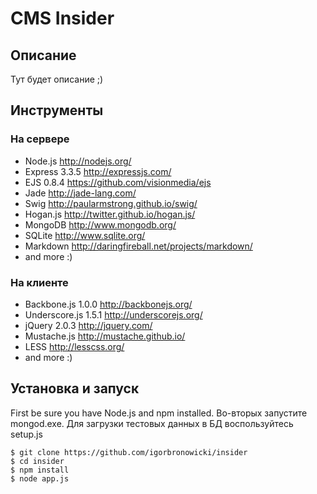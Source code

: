# CMS Insider




## Описание

Тут будет описание ;)




## Инструменты

### На сервере

+ Node.js http://nodejs.org/
+ Express 3.3.5 http://expressjs.com/
+ EJS 0.8.4 https://github.com/visionmedia/ejs
+ Jade http://jade-lang.com/
+ Swig http://paularmstrong.github.io/swig/
+ Hogan.js http://twitter.github.io/hogan.js/
+ MongoDB http://www.mongodb.org/
+ SQLite http://www.sqlite.org/
+ Markdown http://daringfireball.net/projects/markdown/
+ and more :)

### На клиенте

+ Backbone.js 1.0.0 http://backbonejs.org/
+ Underscore.js 1.5.1 http://underscorejs.org/
+ jQuery 2.0.3 http://jquery.com/
+ Mustache.js http://mustache.github.io/
+ LESS http://lesscss.org/
+ and more :)




## Установка и запуск

First be sure you have Node.js and npm installed.
Во-вторых запустите mongod.exe.
Для загрузки тестовых данных в БД воспользуйтесь setup.js

    $ git clone https://github.com/igorbronowicki/insider
    $ cd insider
    $ npm install
    $ node app.js
